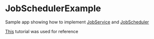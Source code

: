 # JobSchedulerExample
Sample app showing how to implement [JobService](https://developer.android.com/reference/android/app/job/JobService.html) and [JobScheduler](https://developer.android.com/reference/android/app/job/JobScheduler.html)

[This](http://www.vogella.com/tutorials/AndroidTaskScheduling/article.html) tutorial was used for reference
